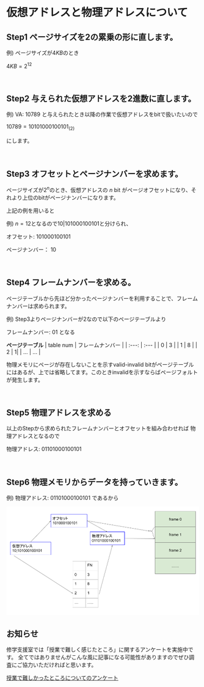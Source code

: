 # 仮想アドレスと物理アドレスについて

## Step1 ページサイズを2の累乗の形に直します。
例) ページサイズが$4KB$のとき

$4KB = 2^{12}$ 

<br>

## Step2 与えられた仮想アドレスを2進数に直します。
例) VA: $10789$ と与えられたとき以降の作業で仮想アドレスをbitで扱いたいので

$10789 = 10101000100101_{(2)}$

にします。

<br>

## Step3 オフセットとページナンバーを求めます。

ページサイズが$2^n$のとき、仮想アドレスの $n$ bit がページオフセットになり、それより上位のbitがページナンバーになります。

上記の例を用いると

例) $n=12$となるので$10|101000100101$と分けられ、

オフセット: $101000100101$

ページナンバー： $10$

<br>

## Step4 フレームナンバーを求める。

ページテーブルから先ほど分かったページナンバーを利用することで、フレームナンバーは求められます。

例)
Step3よりページナンバーが$2$なので以下のページテーブルより

フレームナンバー: $01$ となる

<b>ページテーブル</b>
|  table num |  フレームナンバー  |
| :---: | :--- |
|  0  |  3  |
|  1  |   8 |
|  2  |    1|
|  ... |  ...  |

物理メモリにページが存在しないことを示すvalid-invalid bitがページテーブルにはあるが、上では省略してます。このときinvalidを示すならばページフォルトが発生します。

<br>

## Step5 物理アドレスを求める
以上のStepから求められたフレームナンバーとオフセットを組み合わせれば
物理アドレスとなるので

物理アドレス: $01101000100101$

<br>

## Step6 物理メモリからデータを持っていきます。
例) 物理アドレス: $01101000100101$ であるから

![物理メモリ](./paging.png) 

## お知らせ

修学支援室では「授業で難しく感じたところ」に関するアンケートを実施中です。
全てではありませんがこんな風に記事になる可能性がありますのでぜひ調査にご協力いただければと思います。

[授業で難しかったところについてのアンケート](https://docs.google.com/forms/d/e/1FAIpQLScWKlr5Q9ctfumYM_BZsII-UX1ToD6e8-OLpqSH8biI9AJ7Gg/viewform?usp=sf_link)
